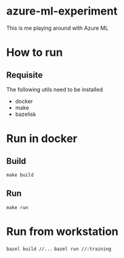 # azure-ml-experiment
This is me playing around with Azure ML

# How to run 

## Requisite

The following utils need to be installed
- docker
- make
- bazelisk

# Run in docker

## Build

`make build`

## Run
`make run`

# Run from workstation

`bazel build //...`
`bazel run //:training`